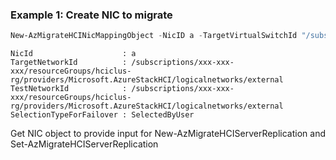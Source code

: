 ### Example 1: Create NIC to migrate
```powershell
New-AzMigrateHCINicMappingObject -NicID a -TargetVirtualSwitchId "/subscriptions/xxx-xxx-xxx/resourceGroups/hciclus-rg/providers/Microsoft.AzureStackHCI/logicalnetworks/external"
```

```output
NicId                    : a
TargetNetworkId          : /subscriptions/xxx-xxx-xxx/resourceGroups/hciclus-rg/providers/Microsoft.AzureStackHCI/logicalnetworks/external
TestNetworkId            : /subscriptions/xxx-xxx-xxx/resourceGroups/hciclus-rg/providers/Microsoft.AzureStackHCI/logicalnetworks/external
SelectionTypeForFailover : SelectedByUser
```
Get NIC object to provide input for New-AzMigrateHCIServerReplication and Set-AzMigrateHCIServerReplication